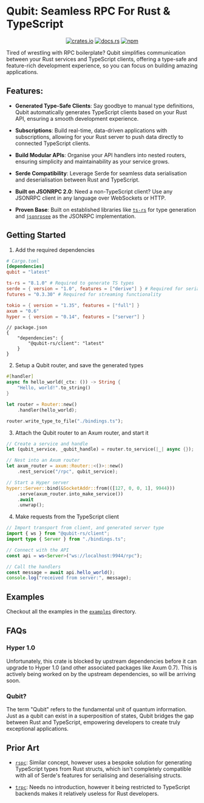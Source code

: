 # Qubit: Seamless RPC For Rust & TypeScript

<div align="center">
    <a href="https://crates.io/crates/qubit"><img src="https://img.shields.io/crates/v/qubit" alt="crates.io" /></a>
    <a href="https://docs.rs/qubit/latest/qubit"><img src="https://img.shields.io/docsrs/qubit" alt="docs.rs" /></a>
    <a href="https://www.npmjs.com/package/@qubit-rs/client"><img src="https://img.shields.io/npm/v/%40qubit-rs%2Fclient" alt="npm" /></a>
</div>

Tired of wrestling with RPC boilerplate? Qubit simplifies communication between your Rust services
and TypeScript clients, offering a type-safe and feature-rich development experience, so you can
focus on building amazing applications.

## Features:

- **Generated Type-Safe Clients**: Say goodbye to manual type definitions, Qubit automatically
  generates TypeScript clients based on your Rust API, ensuring a smooth development experience.

- **Subscriptions**: Build real-time, data-driven applications with subscriptions, allowing for
  your Rust server to push data directly to connected TypeScript clients.

- **Build Modular APIs**: Organise your API handlers into nested routers, ensuring simplicity and
  maintainability as your service grows.

- **Serde Compatibility**: Leverage Serde for seamless data serialisation and deserialisation
  between Rust and TypeScript.

- **Built on JSONRPC 2.0**: Need a non-TypeScript client? Use any JSONRPC client in any language
  over WebSockets or HTTP.

- **Proven Base**: Built on established libraries like
  [`ts-rs`](https://github.com/Aleph-Alpha/ts-rs) for type generation and
  [`jsonrpsee`](https://github.com/paritytech/jsonrpsee) as the JSONRPC implementation.

## Getting Started

1. Add the required dependencies

```toml
# Cargo.toml
[dependencies]
qubit = "latest"

ts-rs = "8.1.0" # Required to generate TS types
serde = { version = "1.0", features = ["derive"] } # Required for serialisable types
futures = "0.3.30" # Required for streaming functionality

tokio = { version = "1.35", features = ["full"] }
axum = "0.6"
hyper = { version = "0.14", features = ["server"] }
```

```jsonc
// package.json
{
    "dependencies": {
        "@qubit-rs/client": "latest"
    }
}
```

2. Setup a Qubit router, and save the generated types

```rs
#[handler]
async fn hello_world(_ctx: ()) -> String {
    "Hello, world!".to_string()
}

let router = Router::new()
    .handler(hello_world);

router.write_type_to_file("./bindings.ts");
```

3. Attach the Qubit router to an Axum router, and start it

```rs
// Create a service and handle
let (qubit_service, _qubit_handle) = router.to_service(|_| async {});

// Nest into an Axum router
let axum_router = axum::Router::<()>::new()
    .nest_service("/rpc", qubit_service);

// Start a Hyper server
hyper::Server::bind(&SocketAddr::from(([127, 0, 0, 1], 9944)))
    .serve(axum_router.into_make_service())
    .await
    .unwrap();
```

4. Make requests from the TypeScript client

```ts
// Import transport from client, and generated server type
import { ws } from "@qubit-rs/client";
import type { Server } from "./bindings.ts";

// Connect with the API
const api = ws<Server>("ws://localhost:9944/rpc");

// Call the handlers
const message = await api.hello_world();
console.log("received from server:", message);
```

## Examples

Checkout all the examples in the [`examples`](./examples) directory.

## FAQs

### Hyper 1.0

Unfortunately, this crate is blocked by upstream dependencies before it can upgrade to Hyper 1.0
(and other associated packages like Axum 0.7). This is actively being worked on by the upstream
dependencies, so will be arriving soon.

### Qubit?

The term "Qubit" refers to the fundamental unit of quantum information. Just as a qubit can exist
in a superposition of states, Qubit bridges the gap between Rust and TypeScript, empowering
developers to create truly exceptional applications.

## Prior Art

- [`rspc`](https://github.com/oscartbeaumont/rspc): Similar concept, however uses a bespoke
solution for generating TypeScript types from Rust structs, which isn't completely compatible with
all of Serde's features for serialising and deserialising structs.

- [`trpc`](https://github.com/trpc/trpc): Needs no introduction, however it being restricted to
TypeScript backends makes it relatively useless for Rust developers.
